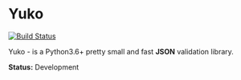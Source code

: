 # Yuko

[![Build Status](https://travis-ci.org/5onic/yuko.svg?branch=master)](https://travis-ci.org/5onic/yuko)

Yuko - is a Python3.6+ pretty small and fast **JSON** validation library.

**Status:** Development